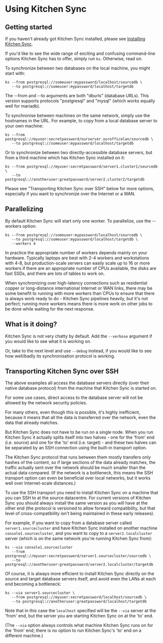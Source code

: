 Using Kitchen Sync
==================

Getting started
---------------

If you haven't already got Kitchen Sync installed, please see [Installing Kitchen Sync](INSTALL.md).

If you'd like to see the wide range of exciting and confusing command-line options Kitchen Sync has to offer, simply run `ks`.  Otherwise, read on.

To synchronize between two databases on the local machine, you might start with:

```
ks --from postgresql://someuser:mypassword/localhost/sourcedb \
   --to postgresql://someuser:mypassword/localhost/targetdb
```

The --from and --to arguments are both "dburls" (database URLs).  This version supports protocols "postgresql" and "mysql" (which works equally well for mariadb).

To synchronise between machines on the same network, simply use the hostnames in the URL.  For example, to copy from a local database server to your own machine:

```
ks --from postgresql://myuser:secretpassword/ourserver.ourofficelan/sourcedb \
   --to postgresql://someuser:mypassword/localhost/targetdb
```

Or to synchronize between two directly-accessible database servers, but from a third machine which has Kitchen Sync installed on it:

```
ks --from postgresql://myuser:secretpassword/server1.cluster1/sourcedb \
   --to postgresql://anotheruser:greatpassword/server2.cluster2/targetdb
```

Please see "Transporting Kitchen Sync over SSH" below for more options, especially if you want to synchronize over the Internet or a WAN.

Parallelizing
-------------

By default Kitchen Sync will start only one worker.  To parallelize, use the --workers option:

```
ks --from postgresql://someuser:mypassword/localhost/sourcedb \
   --to postgresql://someuser:mypassword/localhost/targetdb \
   --workers 4
```

In practice the appropriate number of workers depends mainly on your hardware.  Typically laptops are best with 2-4 workers and workstations with 4-8, but production-scale servers can easily scale up to 16 or more workers if there are an appropriate number of CPUs available, the disks are fast SSDs, and there are lots of tables to work on.

When synchronizing over high-latency connections such as residential copper or long-distance international Internet or WAN links, there may be some benefit to running with more workers than CPUs to ensure that there is always work ready to do - Kitchen Sync pipelines heavily, but it's not perfect; running more workers means there is more work on other jobs to be done while waiting for the next response.

What is it doing?
-----------------

Kitchen Sync is not very chatty by default.  Add the `--verbose` argument if you would like to see what it is working on.

Or, take to the next level and use `--debug` instead, if you would like to see how well/badly its synchronisation protocol is working.

Transporting Kitchen Sync over SSH
----------------------------------

The above examples all access the database servers directly (over their native database protocol) from the machine that Kitchen Sync is started on.

For some use cases, direct access to the database server will not be allowed by the network security policies.

For many others, even though this is possible, it's highly inefficient, because it means that all the data is transferred over the network, even the data that already matches.

But Kitchen Sync does not have to be run on a single node.  When you run Kitchen Sync it actually splits itself into two halves - one for the 'from' end (i.e. source) and one for the 'to' end (i.e. target) - and these two halves can be separated by an SSH connection using the built-in transport option.

The Kitchen Sync protocol that runs between them mostly transfers only hashes of the content, so if large sections of the data already matches, the traffic actually sent over the network should be much smaller than the actual data compared.  (If the network is a bottleneck, this means the SSH transport option can even be beneficial over local networks, but it works well over Internet-scale distances.)

To use the SSH transport you need to install Kitchen Sync on a machine that you can SSH to at the source datacentre.  For current versions of Kitchen Sync you should always install the same version as you will have at the other end (the protocol is versioned to allow forward compatibility, but that level of cross-compatibility isn't being maintained in these early releases).

For example, if you want to copy from a database server called `server1.sourcecluster` and have Kitchen Sync installed on another machine `console1.sourcecluster`, and you want to copy to a `server2.localcluster` server (which is on the same network you're running Kitchen Sync from):

```
ks --via console1.sourcecluster
   --from postgresql://myuser:secretpassword/server1.sourcecluster/sourcedb \
   --to postgresql://anotheruser:greatpassword/server2.localcluster/targetdb
```

Of course, it is always more efficient to install Kitchen Sync directly on the source and target database servers itself, and avoid even the LANs at each end becoming a bottleneck:

```
ks --via server1.sourcecluster \
   --from postgresql://myuser:secretpassword/localhost/sourcedb \
   --to postgresql://anotheruser:greatpassword/localhost/targetdb
```

Note that in this case the `localhost` specified will be the `--via` server at the 'from' end, but the server you are starting Kitchen Sync on at the 'to' end.

(The `--via` option always controls what machine Kitchen Sync runs on for the 'from' end; there is no option to run Kitchen Sync's 'to' end on a different machine.)
